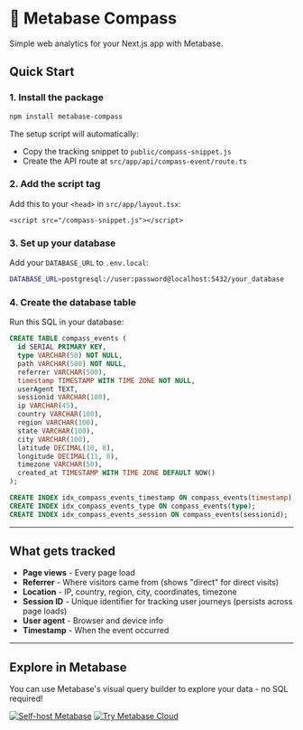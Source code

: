 # 🧭 Metabase Compass

Simple web analytics for your Next.js app with Metabase.

## Quick Start

### 1. Install the package

```bash
npm install metabase-compass
```

The setup script will automatically:
- Copy the tracking snippet to `public/compass-snippet.js`
- Create the API route at `src/app/api/compass-event/route.ts`

### 2. Add the script tag

Add this to your `<head>` in `src/app/layout.tsx`:

```tsx
<script src="/compass-snippet.js"></script>
```

### 3. Set up your database

Add your `DATABASE_URL` to `.env.local`:

```bash
DATABASE_URL=postgresql://user:password@localhost:5432/your_database
```

### 4. Create the database table

Run this SQL in your database:

```sql
CREATE TABLE compass_events (
  id SERIAL PRIMARY KEY,
  type VARCHAR(50) NOT NULL,
  path VARCHAR(500) NOT NULL,
  referrer VARCHAR(500),
  timestamp TIMESTAMP WITH TIME ZONE NOT NULL,
  userAgent TEXT,
  sessionid VARCHAR(100),
  ip VARCHAR(45),
  country VARCHAR(100),
  region VARCHAR(100),
  state VARCHAR(100),
  city VARCHAR(100),
  latitude DECIMAL(10, 8),
  longitude DECIMAL(11, 8),
  timezone VARCHAR(50),
  created_at TIMESTAMP WITH TIME ZONE DEFAULT NOW()
);

CREATE INDEX idx_compass_events_timestamp ON compass_events(timestamp);
CREATE INDEX idx_compass_events_type ON compass_events(type);
CREATE INDEX idx_compass_events_session ON compass_events(sessionid);
```

---

## What gets tracked

- **Page views** - Every page load
- **Referrer** - Where visitors came from (shows "direct" for direct visits)
- **Location** - IP, country, region, city, coordinates, timezone
- **Session ID** - Unique identifier for tracking user journeys (persists across page loads)
- **User agent** - Browser and device info
- **Timestamp** - When the event occurred

---

## Explore in Metabase

You can use Metabase's visual query builder to explore your data - no SQL required!

[![Self-host Metabase](https://img.shields.io/badge/Self--host-Metabase-blue?logo=metabase)](https://www.metabase.com/docs/latest/operations-guide/installing.html)
[![Try Metabase Cloud](https://img.shields.io/badge/Try%20Cloud-Metabase-brightgreen?logo=metabase)](https://www.metabase.com/start)
